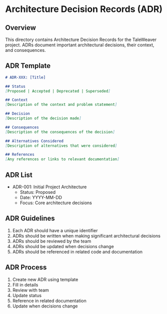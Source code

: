 # Architecture Decision Records (ADR)

## Overview
This directory contains Architecture Decision Records for the TaleWeaver project. ADRs document important architectural decisions, their context, and consequences.

## ADR Template
```markdown
# ADR-XXX: [Title]

## Status
[Proposed | Accepted | Deprecated | Superseded]

## Context
[Description of the context and problem statement]

## Decision
[Description of the decision made]

## Consequences
[Description of the consequences of the decision]

## Alternatives Considered
[Description of alternatives that were considered]

## References
[Any references or links to relevant documentation]
```

## ADR List
- ADR-001: Initial Project Architecture
  - Status: Proposed
  - Date: YYYY-MM-DD
  - Focus: Core architecture decisions

## ADR Guidelines
1. Each ADR should have a unique identifier
2. ADRs should be written when making significant architectural decisions
3. ADRs should be reviewed by the team
4. ADRs should be updated when decisions change
5. ADRs should be referenced in related code and documentation

## ADR Process
1. Create new ADR using template
2. Fill in details
3. Review with team
4. Update status
5. Reference in related documentation
6. Update when decisions change 